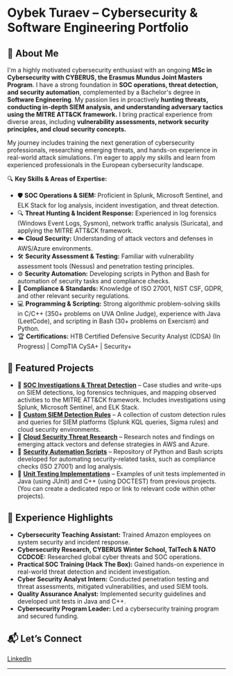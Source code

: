# Oybek Turaev – Cybersecurity & Software Engineering Portfolio

## 🔹 About Me

I'm a highly motivated cybersecurity enthusiast with an ongoing **MSc in Cybersecurity with CYBERUS, the Erasmus Mundus Joint Masters Program**. I have a strong foundation in **SOC operations, threat detection, and security automation**, complemented by a Bachelor's degree in **Software Engineering**. My passion lies in proactively **hunting threats, conducting in-depth SIEM analysis, and understanding adversary tactics using the MITRE ATT&CK framework.** I bring practical experience from diverse areas, including **vulnerability assessments, network security principles, and cloud security concepts.**

My journey includes training the next generation of cybersecurity professionals, researching emerging threats, and hands-on experience in real-world attack simulations. I'm eager to apply my skills and learn from experienced professionals in the European cybersecurity landscape.

🔍 **Key Skills & Areas of Expertise:**

- 🛡 **SOC Operations & SIEM:** Proficient in Splunk, Microsoft Sentinel, and ELK Stack for log analysis, incident investigation, and threat detection.
- 🔍 **Threat Hunting & Incident Response:** Experienced in log forensics (Windows Event Logs, Sysmon), network traffic analysis (Suricata), and applying the MITRE ATT&CK framework.
- ☁️ **Cloud Security:** Understanding of attack vectors and defenses in AWS/Azure environments.
- 🛠️ **Security Assessment & Testing:** Familiar with vulnerability assessment tools (Nessus) and penetration testing principles.
- ⚙️ **Security Automation:** Developing scripts in Python and Bash for automation of security tasks and compliance checks.
- 📜 **Compliance & Standards:** Knowledge of ISO 27001, NIST CSF, GDPR, and other relevant security regulations.
- 💻 **Programming & Scripting:** Strong algorithmic problem-solving skills in C/C++ (350+ problems on UVA Online Judge), experience with Java (LeetCode), and scripting in Bash (30+ problems on Exercism) and Python.
- 🏆 **Certifications:** HTB Certified Defensive Security Analyst (CDSA) (In Progress) | CompTIA CySA+ | Security+

## 📌 Featured Projects

- 🔹 **[SOC Investigations & Threat Detection](https://github.com/yourrepo)** – Case studies and write-ups on SIEM detections, log forensics techniques, and mapping observed activities to the MITRE ATT&CK framework. Includes investigations using Splunk, Microsoft Sentinel, and ELK Stack.
- 🔹 **[Custom SIEM Detection Rules](https://github.com/yourrepo)** – A collection of custom detection rules and queries for SIEM platforms (Splunk KQL queries, Sigma rules) and cloud security environments.
- 🔹 **[Cloud Security Threat Research](https://github.com/yourrepo)** – Research notes and findings on emerging attack vectors and defense strategies in AWS and Azure.
- 🔹 **[Security Automation Scripts](https://github.com/yourrepo)** – Repository of Python and Bash scripts developed for automating security-related tasks, such as compliance checks (ISO 27001) and log analysis.
- 🔹 **[Unit Testing Implementations](https://github.com/yourrepo)** – Examples of unit tests implemented in Java (using JUnit) and C++ (using DOCTEST) from previous projects. (You can create a dedicated repo or link to relevant code within other projects).

## 💼 Experience Highlights

* **Cybersecurity Teaching Assistant:** Trained Amazon employees on system security and incident response.
* **Cybersecurity Research, CYBERUS Winter School, TalTech & NATO CCDCOE:** Researched global cyber threats and SOC operations.
* **Practical SOC Training (Hack The Box):** Gained hands-on experience in real-world threat detection and incident investigation.
* **Cyber Security Analyst Intern:** Conducted penetration testing and threat assessments, mitigated vulnerabilities, and used SIEM tools.
* **Quality Assurance Analyst:** Implemented security guidelines and developed unit tests in Java and C++.
* **Cybersecurity Program Leader:** Led a cybersecurity training program and secured funding.

## 📬 Let’s Connect

[LinkedIn](https://linkedin.com/in/oybek-turaev) 

---
